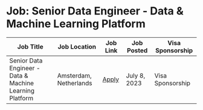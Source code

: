 # Job: Senior Data Engineer - Data & Machine Learning Platform

| Job Title | Job Location | Job Link | Job Posted | Visa Sponsorship |
| --- | --- | --- | --- | --- |
| Senior Data Engineer - Data & Machine Learning Platform | Amsterdam, Netherlands | [Apply](https://jobs.booking.com/careers/job/562949957364314) | July 8, 2023 | Visa Sponsorship |
